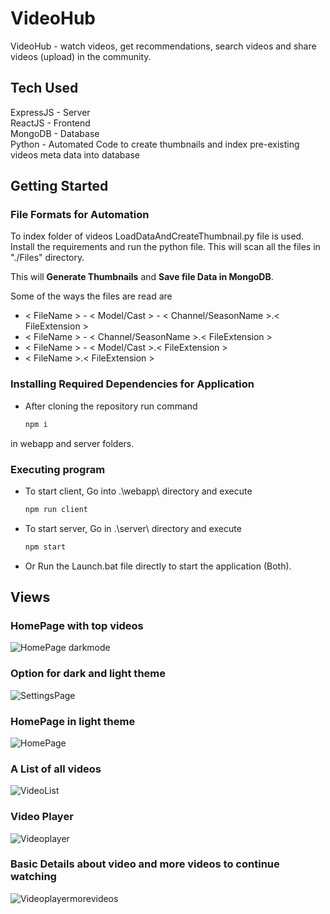 # VideoHub
VideoHub - watch videos, get recommendations, search videos and share videos (upload) in the community.  

## Tech Used
ExpressJS - Server  
ReactJS   - Frontend  
MongoDB   - Database  
Python    - Automated Code to create thumbnails and index pre-existing videos meta data into database  

## Getting Started

### File Formats for Automation

To index folder of videos LoadDataAndCreateThumbnail.py file is used. Install the requirements and run the python file. This will scan all the files in "./Files" directory.

This will **Generate Thumbnails** and **Save file Data in MongoDB**.  

Some of the ways the files are read are
* < FileName > - < Model/Cast > - < Channel/SeasonName >.< FileExtension >
* < FileName > - < Channel/SeasonName >.< FileExtension >
* < FileName > - < Model/Cast >.< FileExtension >
* < FileName >.< FileExtension >

### Installing Required Dependencies for Application

* After cloning the repository run command
  ```bash
  npm i
  ```
  
in webapp and server folders.

### Executing program

* To start client, Go into .\webapp\ directory and execute
  ```bash
  npm run client
  ```
* To start server, Go  in .\server\ directory and execute
  ```bash
  npm start
  ```
* Or Run the Launch.bat file directly to start the application (Both).

## Views

### HomePage with top videos
![HomePage darkmode](https://user-images.githubusercontent.com/53964760/152741751-4a787269-5cb2-4061-804f-4bbc6f35505e.png)

### Option for dark and light theme
![SettingsPage](https://user-images.githubusercontent.com/53964760/152741768-499728d1-4818-4271-8c19-d59a41862489.png)

### HomePage in light theme
![HomePage](https://user-images.githubusercontent.com/53964760/152741793-2e3c4570-ca28-41e0-a8ab-4c32da0d861a.png)

### A List of all videos
![VideoList](https://user-images.githubusercontent.com/53964760/152741805-a6764ea6-52a2-4826-a6a6-3b5397747a11.png)

### Video Player
![Videoplayer](https://user-images.githubusercontent.com/53964760/152741812-7d057712-c725-472f-9fa4-bb7a058494b2.png)

### Basic Details about video and more videos to continue watching
![Videoplayermorevideos](https://user-images.githubusercontent.com/53964760/152741828-fd8b33d2-66e3-4dd4-88ba-c170e67e6009.png)

